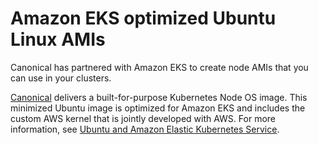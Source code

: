 # Amazon EKS optimized Ubuntu Linux AMIs<a name="eks-partner-amis"></a>

Canonical has partnered with Amazon EKS to create node AMIs that you can use in your clusters\.

[Canonical](https://www.canonical.com/) delivers a built\-for\-purpose Kubernetes Node OS image\. This minimized Ubuntu image is optimized for Amazon EKS and includes the custom AWS kernel that is jointly developed with AWS\. For more information, see [Ubuntu and Amazon Elastic Kubernetes Service](https://cloud-images.ubuntu.com/aws-eks/)\.